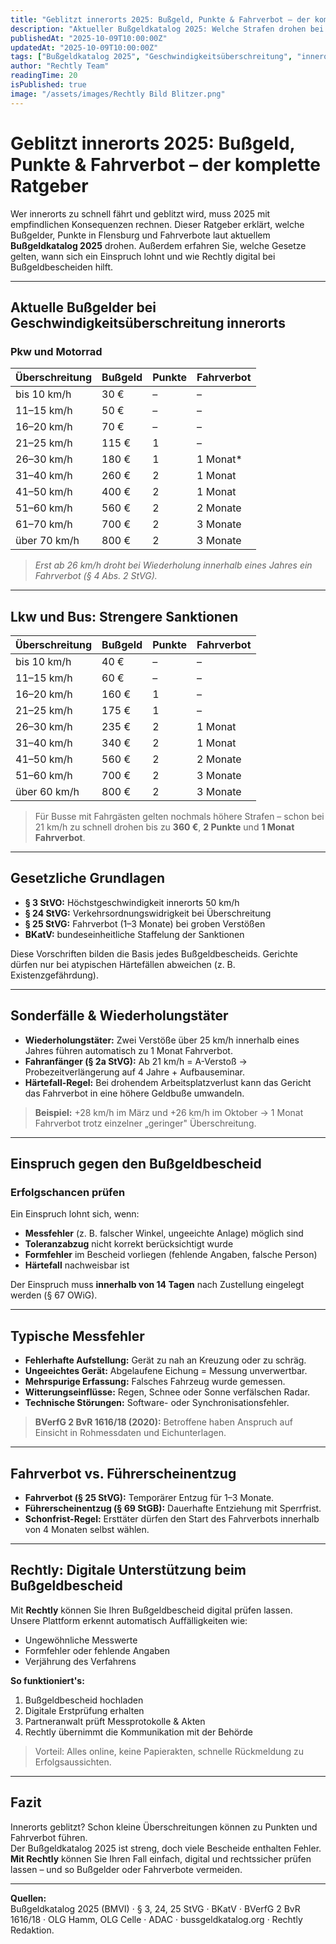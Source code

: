 ```yaml
---
title: "Geblitzt innerorts 2025: Bußgeld, Punkte & Fahrverbot – der komplette Ratgeber"
description: "Aktueller Bußgeldkatalog 2025: Welche Strafen drohen bei Geschwindigkeitsüberschreitung innerorts? Alle Bußgelder, Punkte, Fahrverbote und rechtlichen Grundlagen – inklusive Tipps zum Einspruch und wie Rechtly digital unterstützt."
publishedAt: "2025-10-09T10:00:00Z"
updatedAt: "2025-10-09T10:00:00Z"
tags: ["Bußgeldkatalog 2025", "Geschwindigkeitsüberschreitung", "innerorts geblitzt", "Fahrverbot", "Punkte Flensburg", "Verkehrsrecht", "Rechtly"]
author: "Rechtly Team"
readingTime: 20
isPublished: true
image: "/assets/images/Rechtly Bild Blitzer.png"
---
```


# Geblitzt innerorts 2025: Bußgeld, Punkte & Fahrverbot – der komplette Ratgeber

Wer innerorts zu schnell fährt und geblitzt wird, muss 2025 mit empfindlichen Konsequenzen rechnen. Dieser Ratgeber erklärt, welche Bußgelder, Punkte in Flensburg und Fahrverbote laut aktuellem **Bußgeldkatalog 2025** drohen. Außerdem erfahren Sie, welche Gesetze gelten, wann sich ein Einspruch lohnt und wie Rechtly digital bei Bußgeldbescheiden hilft.

---

## Aktuelle Bußgelder bei Geschwindigkeitsüberschreitung innerorts

### Pkw und Motorrad

| Überschreitung | Bußgeld | Punkte | Fahrverbot |
|----------------|----------|---------|-------------|
| bis 10 km/h | 30 € | – | – |
| 11–15 km/h | 50 € | – | – |
| 16–20 km/h | 70 € | – | – |
| 21–25 km/h | 115 € | 1 | – |
| 26–30 km/h | 180 € | 1 | 1 Monat* |
| 31–40 km/h | 260 € | 2 | 1 Monat |
| 41–50 km/h | 400 € | 2 | 1 Monat |
| 51–60 km/h | 560 € | 2 | 2 Monate |
| 61–70 km/h | 700 € | 2 | 3 Monate |
| über 70 km/h | 800 € | 2 | 3 Monate |

> *Erst ab 26 km/h droht bei Wiederholung innerhalb eines Jahres ein Fahrverbot (§ 4 Abs. 2 StVG).*

---

## Lkw und Bus: Strengere Sanktionen

| Überschreitung | Bußgeld | Punkte | Fahrverbot |
|----------------|----------|---------|-------------|
| bis 10 km/h | 40 € | – | – |
| 11–15 km/h | 60 € | – | – |
| 16–20 km/h | 160 € | 1 | – |
| 21–25 km/h | 175 € | 1 | – |
| 26–30 km/h | 235 € | 2 | 1 Monat |
| 31–40 km/h | 340 € | 2 | 1 Monat |
| 41–50 km/h | 560 € | 2 | 2 Monate |
| 51–60 km/h | 700 € | 2 | 3 Monate |
| über 60 km/h | 800 € | 2 | 3 Monate |

> Für Busse mit Fahrgästen gelten nochmals höhere Strafen – schon bei 21 km/h zu schnell drohen bis zu **360 €**, **2 Punkte** und **1 Monat Fahrverbot**.

---

## Gesetzliche Grundlagen

- **§ 3 StVO:** Höchstgeschwindigkeit innerorts 50 km/h  
- **§ 24 StVG:** Verkehrsordnungswidrigkeit bei Überschreitung  
- **§ 25 StVG:** Fahrverbot (1–3 Monate) bei groben Verstößen  
- **BKatV:** bundeseinheitliche Staffelung der Sanktionen  

Diese Vorschriften bilden die Basis jedes Bußgeldbescheids. Gerichte dürfen nur bei atypischen Härtefällen abweichen (z. B. Existenzgefährdung).

---

## Sonderfälle & Wiederholungstäter

- **Wiederholungstäter:** Zwei Verstöße über 25 km/h innerhalb eines Jahres führen automatisch zu 1 Monat Fahrverbot.  
- **Fahranfänger (§ 2a StVG):** Ab 21 km/h = A-Verstoß → Probezeitverlängerung auf 4 Jahre + Aufbauseminar.  
- **Härtefall-Regel:** Bei drohendem Arbeitsplatzverlust kann das Gericht das Fahrverbot in eine höhere Geldbuße umwandeln.  

> **Beispiel:** +28 km/h im März und +26 km/h im Oktober → 1 Monat Fahrverbot trotz einzelner „geringer" Überschreitung.

---

## Einspruch gegen den Bußgeldbescheid

### Erfolgschancen prüfen

Ein Einspruch lohnt sich, wenn:
- **Messfehler** (z. B. falscher Winkel, ungeeichte Anlage) möglich sind  
- **Toleranzabzug** nicht korrekt berücksichtigt wurde  
- **Formfehler** im Bescheid vorliegen (fehlende Angaben, falsche Person)  
- **Härtefall** nachweisbar ist  

Der Einspruch muss **innerhalb von 14 Tagen** nach Zustellung eingelegt werden (§ 67 OWiG).

---

## Typische Messfehler

- **Fehlerhafte Aufstellung:** Gerät zu nah an Kreuzung oder zu schräg.  
- **Ungeeichtes Gerät:** Abgelaufene Eichung = Messung unverwertbar.  
- **Mehrspurige Erfassung:** Falsches Fahrzeug wurde gemessen.  
- **Witterungseinflüsse:** Regen, Schnee oder Sonne verfälschen Radar.  
- **Technische Störungen:** Software- oder Synchronisationsfehler.  

> **BVerfG 2 BvR 1616/18 (2020):** Betroffene haben Anspruch auf Einsicht in Rohmessdaten und Eichunterlagen.

---

## Fahrverbot vs. Führerscheinentzug

- **Fahrverbot (§ 25 StVG):** Temporärer Entzug für 1–3 Monate.  
- **Führerscheinentzug (§ 69 StGB):** Dauerhafte Entziehung mit Sperrfrist.  
- **Schonfrist-Regel:** Ersttäter dürfen den Start des Fahrverbots innerhalb von 4 Monaten selbst wählen.

---

## Rechtly: Digitale Unterstützung beim Bußgeldbescheid

Mit **Rechtly** können Sie Ihren Bußgeldbescheid digital prüfen lassen.  
Unsere Plattform erkennt automatisch Auffälligkeiten wie:

- Ungewöhnliche Messwerte  
- Formfehler oder fehlende Angaben  
- Verjährung des Verfahrens  

**So funktioniert's:**
1. Bußgeldbescheid hochladen  
2. Digitale Erstprüfung erhalten  
3. Partneranwalt prüft Messprotokolle & Akten  
4. Rechtly übernimmt die Kommunikation mit der Behörde  

> Vorteil: Alles online, keine Papierakten, schnelle Rückmeldung zu Erfolgsaussichten.

---

## Fazit

Innerorts geblitzt? Schon kleine Überschreitungen können zu Punkten und Fahrverbot führen.  
Der Bußgeldkatalog 2025 ist streng, doch viele Bescheide enthalten Fehler.  
**Mit Rechtly** können Sie Ihren Fall einfach, digital und rechtssicher prüfen lassen – und so Bußgelder oder Fahrverbote vermeiden.

---

**Quellen:**  
Bußgeldkatalog 2025 (BMVI) · § 3, 24, 25 StVG · BKatV · BVerfG 2 BvR 1616/18 · OLG Hamm, OLG Celle · ADAC · bussgeldkatalog.org · Rechtly Redaktion.

